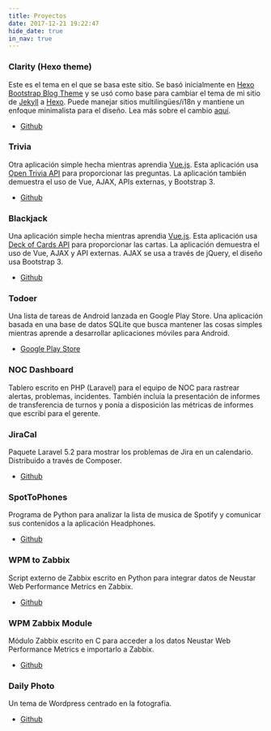 ```yaml
---
title: Proyectos
date: 2017-12-21 19:22:47
hide_date: true
in_nav: true
---
```

### Clarity (Hexo theme)
Este es el tema en el que se basa este sitio.
Se basó inicialmente en [Hexo Bootstrap Blog Theme](https://github.com/cgmartin/hexo-theme-bootstrap-blog) y se usó como base para cambiar el tema de mi sitio de [Jekyll](https://jekyllrb.com/) a [Hexo](https://hexo.io/).
Puede manejar sitios multilingües/i18n y mantiene un enfoque minimalista para el diseño.
Lea más sobre el cambio [aquí](/en/blog/2017/12/28/first-hexo-post/).
- [Github](https://github.com/josevh/hexo-theme-clarity)

### Trivia
Otra aplicación simple hecha mientras aprendia [Vue.js](https://vuejs.org/).
Esta aplicación usa [Open Trivia API](https://opentdb.com/) para proporcionar las preguntas.
La aplicación también demuestra el uso de Vue, AJAX, APIs externas, y Bootstrap 3.
- [Github](https://github.com/josevh/trivia-vuejs-demo)

### Blackjack
Una aplicación simple hecha mientras aprendia [Vue.js](https://vuejs.org/).
Esta aplicación usa [Deck of Cards API](https://deckofcardsapi.com/) para proporcionar las cartas.
La aplicación demuestra el uso de Vue, AJAX y API externas.
AJAX se usa a través de jQuery, el diseño usa Bootstrap 3.
- [Github](https://github.com/josevh/blackjack-vuejs-demo)

### Todoer
Una lista de tareas de Android lanzada en Google Play Store.
Una aplicación basada en una base de datos SQLite que busca mantener las cosas simples mientras aprende a desarrollar aplicaciones móviles para Android.
- [Google Play Store](https://play.google.com/store/apps/details?id=com.josevh.todoer)

### NOC Dashboard
Tablero escrito en PHP (Laravel) para el equipo de NOC para rastrear alertas, problemas, incidentes.
También incluía la presentación de informes de transferencia de turnos y ponía a disposición las métricas de informes que escribí para el gerente.

### JiraCal
Paquete Laravel 5.2 para mostrar los problemas de Jira en un calendario. Distribuido a través de Composer.
- [Github](https://github.com/josevh/jiracal)

### SpotToPhones
Programa de Python para analizar la lista de musica de Spotify y comunicar sus contenidos a la aplicación Headphones.
- [Github](https://github.com/josevh/SpotToPhones)

### WPM to Zabbix
Script externo de Zabbix escrito en Python para integrar datos de Neustar Web Performance Metrics en Zabbix.
- [Github](https://github.com/josevh/WPM-to-Zabbix)

### WPM Zabbix Module
Módulo Zabbix escrito en C para acceder a los datos Neustar Web Performance Metrics e importarlo a Zabbix.
- [Github](https://github.com/josevh/zbx-module-neustar-wpm)

### Daily Photo
Un tema de Wordpress centrado en la fotografía.
- [Github](https://github.com/josevh/daily-photo)